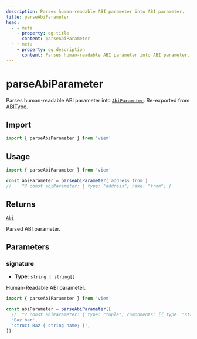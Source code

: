 ```yaml
---
description: Parses human-readable ABI parameter into ABI parameter.
title: parseAbiParameter
head:
  - - meta
    - property: og:title
      content: parseAbiParameter
  - - meta
    - property: og:description
      content: Parses human-readable ABI parameter into ABI parameter.
---
```


# parseAbiParameter

Parses human-readable ABI parameter into [`AbiParameter`](/docs/glossary/types#abiparameter). Re-exported from [ABIType](https://abitype.dev/api/human.html#parseabiparameter-1).

## Import

```ts
import { parseAbiParameter } from 'viem'
```

## Usage

```ts
import { parseAbiParameter } from 'viem'

const abiParameter = parseAbiParameter('address from')
//    ^? const abiParameter: { type: "address"; name: "from"; }
```

## Returns

[`Abi`](/docs/glossary/types#abi)

Parsed ABI parameter.

## Parameters

### signature

- **Type:** `string | string[]`

Human-Readable ABI parameter.

```ts
import { parseAbiParameter } from 'viem'

const abiParameter = parseAbiParameter([
  //  ^? const abiParameter: { type: "tuple"; components: [{ type: "string"; name:...
  'Baz bar',
  'struct Baz { string name; }',
])
```